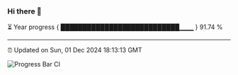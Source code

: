 ### Hi there 👋

⏳ Year progress { ███████████████████████████▁▁▁ } 91.74 %

---

⏰ Updated on Sun, 01 Dec 2024 18:13:13 GMT

![Progress Bar CI](https://github.com/Shyam-Makwana/GitHub-Actions-Demo/workflows/Progress%20Bar%20CI/badge.svg)
